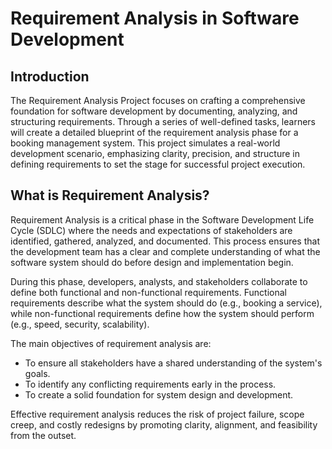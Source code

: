 # Requirement Analysis in Software Development

## Introduction
The Requirement Analysis Project focuses on crafting a comprehensive foundation for software development by documenting, analyzing, and structuring requirements. Through a series of well-defined tasks, learners will create a detailed blueprint of the requirement analysis phase for a booking management system. This project simulates a real-world development scenario, emphasizing clarity, precision, and structure in defining requirements to set the stage for successful project execution.
## What is Requirement Analysis?
Requirement Analysis is a critical phase in the Software Development Life Cycle (SDLC) where the needs and expectations of stakeholders are identified, gathered, analyzed, and documented. This process ensures that the development team has a clear and complete understanding of what the software system should do before design and implementation begin.

During this phase, developers, analysts, and stakeholders collaborate to define both functional and non-functional requirements. Functional requirements describe what the system should do (e.g., booking a service), while non-functional requirements define how the system should perform (e.g., speed, security, scalability).

The main objectives of requirement analysis are:
- To ensure all stakeholders have a shared understanding of the system's goals.
- To identify any conflicting requirements early in the process.
- To create a solid foundation for system design and development.

Effective requirement analysis reduces the risk of project failure, scope creep, and costly redesigns by promoting clarity, alignment, and feasibility from the outset.
